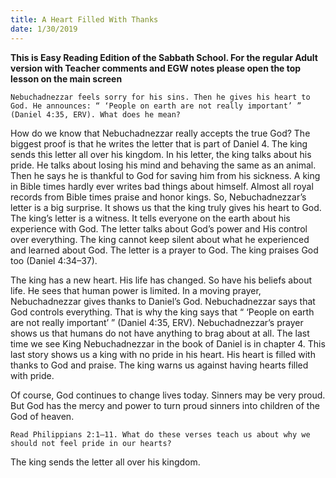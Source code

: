 ```yaml
---
title: A Heart Filled With Thanks
date: 1/30/2019
---
```


 **This is Easy Reading Edition of the Sabbath School. For the regular Adult version with Teacher comments and EGW notes please open the top lesson on the main screen** 

`Nebuchadnezzar feels sorry for his sins. Then he gives his heart to God. He announces: “ ‘People on earth are not really important’ ” (Daniel 4:35, ERV). What does he mean?`

How do we know that Nebuchadnezzar really accepts the true God? The biggest proof is that he writes the letter that is part of Daniel 4. The king sends this letter all over his kingdom. In his letter, the king talks about his pride. He talks about losing his mind and behaving the same as an animal. Then he says he is thankful to God for saving him from his sickness. A king in Bible times hardly ever writes bad things about himself. Almost all royal records from Bible times praise and honor kings. So, Nebuchadnezzar’s letter is a big surprise. It shows us that the king truly gives his heart to God. The king’s letter is a witness. It tells everyone on the earth about his experience with God. The letter talks about God’s power and His control over everything. The king cannot keep silent about what he experienced and learned about God. The letter is a prayer to God. The king praises God too (Daniel 4:34–37).

The king has a new heart. His life has changed. So have his beliefs about life. He sees that human power is limited. In a moving prayer, Nebuchadnezzar gives thanks to Daniel’s God. Nebuchadnezzar says that God controls everything. That is why the king says that “ ‘People on earth are not really important’ ” (Daniel 4:35, ERV). Nebuchadnezzar’s prayer shows us that humans do not have anything to brag about at all. The last time we see King Nebuchadnezzar in the book of Daniel is in chapter 4. This last story shows us a king with no pride in his heart. His heart is filled with thanks to God and praise. The king warns us against having hearts filled with pride.

Of course, God continues to change lives today. Sinners may be very proud. But God has the mercy and power to turn proud sinners into children of the God of heaven.

`Read Philippians 2:1–11. What do these verses teach us about why we should not feel pride in our hearts?`

The king sends the letter all over his kingdom.
